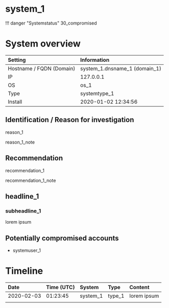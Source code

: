 # system_1

!!! danger "Systemstatus"
    30_compromised
# System overview

| Setting  | Information |
|:---------|:------------|
| Hostname / FQDN (Domain) | system_1.dnsname_1 (domain_1) |
| IP | 127.0.0.1 |
| OS | os_1 |
| Type | systemtype_1 |
| Install | 2020-01-02 12:34:56 |

## Identification / Reason for investigation

reason_1

reason_1_note

## Recommendation

recommendation_1

recommendation_1_note

## headline_1

### subheadline_1

lorem ipsum

## Potentially compromised accounts

* systemuser_1

# Timeline

| Date     | Time (UTC)  | System      | Type        | Content     |
|:---------|:------------|:------------|:------------|:------------|
| 2020-02-03 | 01:23:45 | system_1 | type_1 | lorem ipsum|
| | | | | |


